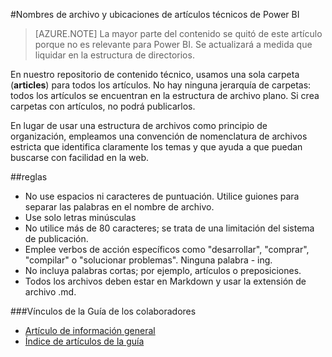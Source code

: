 <properties title="" pageTitle="Nombres de archivo y ubicaciones de artículos técnicos de Power BI" description="Explica la estructura de archivos de los artículos y las convenciones de nomenclatura que debe seguir al crear un nuevo artículo." metaKeywords="" services="" solutions="" documentationCenter="" authors="mblythe" videoId="" scriptId="" manager="required" />

<tags ms.service="contributor-guide" ms.devlang="" ms.topic="article" ms.tgt_pltfrm="" ms.workload="" ms.date="12/16/2014" ms.author="mblythe" />

#Nombres de archivo y ubicaciones de artículos técnicos de Power BI

> [AZURE.NOTE] La mayor parte del contenido se quitó de este artículo porque no es relevante para Power BI.  Se actualizará a medida que liquidar en la estructura de directorios.

En nuestro repositorio de contenido técnico, usamos una sola carpeta (**articles**) para todos los artículos. No hay ninguna jerarquía de carpetas: todos los artículos se encuentran en la estructura de archivo plano. Si crea carpetas con artículos, no podrá publicarlos.

En lugar de usar una estructura de archivos como principio de organización, empleamos una convención de nomenclatura de archivos estricta que identifica claramente los temas y que ayuda a que puedan buscarse con facilidad en la web.

##reglas

- No use espacios ni caracteres de puntuación. Utilice guiones para separar las palabras en el nombre de archivo.
- Use solo letras minúsculas
- No utilice más de 80 caracteres; se trata de una limitación del sistema de publicación.
- Emplee verbos de acción específicos como "desarrollar", "comprar", "compilar" o "solucionar problemas". Ninguna palabra - ing.
- No incluya palabras cortas; por ejemplo, artículos o preposiciones.
- Todos los archivos deben estar en Markdown y usar la extensión de archivo .md.


###Vínculos de la Guía de los colaboradores

- [Artículo de información general](./../README.md)
- [Índice de artículos de la guía](./contributor-guide-index.md)
